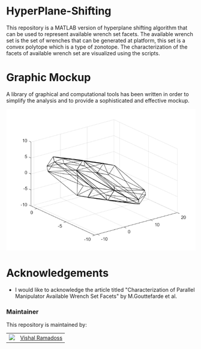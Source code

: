 # HyperPlane-Shifting
This repository is a MATLAB version of hyperplane shifting algorithm that can be used to represent available wrench set facets. The available wrench set is the set of wrenches that can be generated at platform, this set is a convex polytope which is a type of zonotope. The characterization of the facets of available wrench set are visualized using the scripts.

# Graphic Mockup

A library of graphical and computational tools has been written in order to simplify the analysis and to provide a sophisticated and effective mockup. 
</p>

<p align="center">

![](https://github.com/austinvishal/HyperPlane-Shifting/blob/main/assets/thumbnail.png)

</p>

# Acknowledgements

- I would like to acknowledge the article titled "Characterization of Parallel Manipulator Available Wrench Set Facets" by M.Gouttefarde et al.

### Maintainer

This repository is maintained by:

| | |
|:---:|:---:|
| [<img src="https://github.com/austinvishal.png" width="40">](https://github.com/austinvishal) | [Vishal Ramadoss](https://github.com/austinvishal) |


